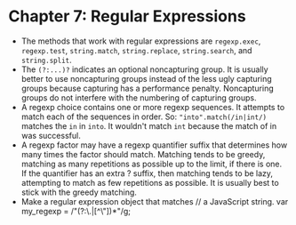 # Chapter 7: Regular Expressions
* The methods that work with regular expressions are `regexp.exec`, `regexp.test`, `string.match`, `string.replace`, `string.search`, and `string.split`.
* The `(?:...)?` indicates an optional noncapturing group. It is usually better to use noncapturing groups instead of the less ugly capturing groups because capturing has a performance penalty. Noncapturing groups do not interfere with the numbering of capturing groups.
* A regexp choice contains one or more regexp sequences. It attempts to match each of the sequences in order. So: `"into".match(/in|int/)` matches the `in` in `into`. It wouldn't match `int` because the match of in was successful.
* A regexp factor may have a regexp quantifier suffix that determines how many times the factor should match. Matching tends to be greedy, matching as many repetitions as possible up to the limit, if there is one. If the quantifier has an extra ? suffix, then matching tends to be lazy, attempting to match as few repetitions as possible. It is usually best to stick with the greedy matching.
* Make a regular expression object that matches
      // a JavaScript string.
      var my_regexp = /"(?:\\.|[^\\\"])*"/g;

